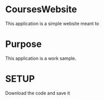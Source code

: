 # CoursesWebsite
This application is a simple website meant to 


# Purpose
This application is a work sample.

# SETUP
Download the code and save it 
